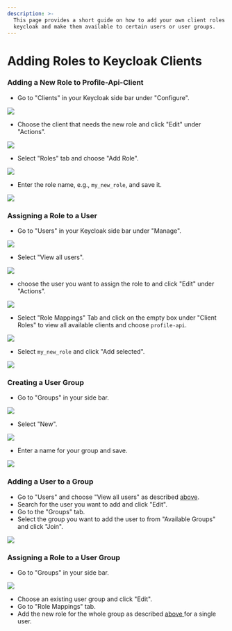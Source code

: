 ```yaml
---
description: >-
  This page provides a short guide on how to add your own client roles in
  keycloak and make them available to certain users or user groups.
---
```


# Adding Roles to Keycloak Clients



### Adding a New Role to Profile-Api-Client

* Go to "Clients" in your Keycloak side bar under "Configure".

![](../../.gitbook/assets/image%20%2814%29.png)

* Choose the client that needs the new role and click "Edit" under "Actions".

![](../../.gitbook/assets/image%20%2810%29.png)

* Select "Roles" tab and choose "Add Role".

![](../../.gitbook/assets/image%20%287%29.png)

* Enter the role name, e.g., `my_new_role`, and save it.

![](../../.gitbook/assets/image%20%2819%29.png)

### Assigning a Role to a User

* Go to "Users" in your  Keycloak side bar under "Manage".

![](../../.gitbook/assets/image%20%2820%29.png)

* Select "View all users".

![](../../.gitbook/assets/image%20%2823%29.png)

* choose the user you want to assign the role to and click "Edit" under "Actions".

![](../../.gitbook/assets/image%20%2815%29.png)

* Select "Role Mappings" Tab and click on the empty box under "Client Roles" to view all available clients and choose `profile-api`.

![](../../.gitbook/assets/image%20%2825%29.png)

* Select `my_new_role` and click "Add selected".

![](../../.gitbook/assets/image%20%285%29.png)

### Creating a User Group

* Go to "Groups" in your side bar.

![](../../.gitbook/assets/image%20%2821%29.png)

* Select "New".

![](../../.gitbook/assets/image%20%2818%29.png)

* Enter a name for your group and save.

![](../../.gitbook/assets/image%20%283%29.png)

### Adding a User to a Group

* Go to "Users" and choose "View all users" as described [above](). 
* Search for the user you want to add and click "Edit".
* Go to the "Groups" tab.
* Select the group you want to add the user to from "Available Groups" and click "Join".

![](../../.gitbook/assets/image%20%2826%29.png)

### Assigning a Role to a User Group

* Go to "Groups" in your side bar.

![](../../.gitbook/assets/image%20%2821%29.png)

* Choose an existing user group and click "Edit".
* Go to "Role Mappings" tab.
* Add the new role for the whole group as described [above ]()for a single user.

